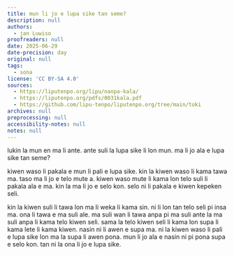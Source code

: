 ```yaml
---
title: mun li jo e lupa sike tan seme?
description: null
authors:
  - jan Luwiso
proofreaders: null
date: 2025-06-29
date-precision: day
original: null
tags:
  - sona
license: 'CC BY-SA 4.0'
sources:
  - https://liputenpo.org/lipu/nanpa-kala/
  - https://liputenpo.org/pdfs/0031kala.pdf
  - https://github.com/lipu-tenpo/liputenpo.org/tree/main/toki
archives: null
preprocessing: null
accessibility-notes: null
notes: null
---
```

lukin la mun en ma li ante. ante suli la lupa sike li lon mun. ma li jo ala e lupa sike tan seme?

kiwen waso li pakala e mun li pali e lupa sike. kin la kiwen waso li kama tawa ma. taso ma li jo e telo mute a. kiwen waso mute li kama lon telo suli li pakala ala e ma. kin la ma li jo e selo kon. selo ni li pakala e kiwen kepeken seli.

kin la kiwen suli li tawa lon ma li weka li kama sin. ni li lon tan telo seli pi insa ma. ona li tawa e ma suli ale. ma suli wan li tawa anpa pi ma suli ante la ma suli anpa li kama telo kiwen seli. sama la telo kiwen seli li kama lon supa li kama lete li kama kiwen. nasin ni li awen e supa ma. ni la kiwen waso li pali e lupa sike lon ma la supa li awen pona. mun li jo ala e nasin ni pi pona supa e selo kon. tan ni la ona li jo e lupa sike.
